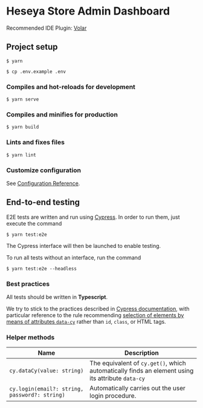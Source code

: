 # Heseya Store Admin Dashboard

Recommended IDE Plugin: [Volar](https://marketplace.visualstudio.com/items?itemName=Vue.volar)

## Project setup

```
$ yarn

$ cp .env.example .env
```

### Compiles and hot-reloads for development

```
$ yarn serve
```

### Compiles and minifies for production

```
$ yarn build
```

### Lints and fixes files

```
$ yarn lint
```

### Customize configuration

See [Configuration Reference](https://cli.vuejs.org/config/).

## End-to-end testing

E2E tests are written and run using [Cypress](https://www.cypress.io/).
In order to run them, just execute the command

```
$ yarn test:e2e
```

The Cypress interface will then be launched to enable testing.

To run all tests without an interface, run the command

```
$ yarn test:e2e --headless
```

### Best practices

All tests should be written in **Typescript**.

We try to stick to the practices described in [Cypress documentation](https://docs.cypress.io/guides/references/best-practices), with particular reference to the rule recommending [selection of elements by means of attributes `data-cy`](https://docs.cypress.io/guides/references/best-practices#Selecting-Elements) rather than `id`, `class`, or HTML tags.

### Helper methods

| Name                                          | Description                                                                                      |
| --------------------------------------------- | ------------------------------------------------------------------------------------------------ |
| `cy.dataCy(value: string)`                    | The equivalent of `cy.get()`, which automatically finds an element using its attribute `data-cy` |
| `cy.login(email?: string, password?: string)` | Automatically carries out the user login procedure.                                              |
